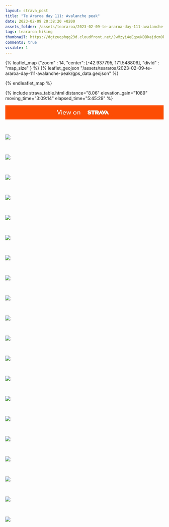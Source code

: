 ```yaml
---
layout: strava_post
title: "Te Araroa day 111: Avalanche peak"
date: 2023-02-09 20:38:20 +0200
assets_folder: /assets/teararoa/2023-02-09-te-araroa-day-111-avalanche-peak
tags: teararoa hiking
thumbnail: https://dgtzuqphqg23d.cloudfront.net/JwMzyi4eEqsuNDBkajdcmOk1AEg5jqHZTjV_DBbm2Xg-1024x768.jpg
comments: true
visible: 1
---
```



{% leaflet_map {"zoom" : 14,
                  "center": [-42.937795, 171.548806],
                 "divId" : "map_size" } %}
    {% leaflet_geojson "/assets/teararoa/2023-02-09-te-araroa-day-111-avalanche-peak/gps_data.geojson" %}

{% endleaflet_map %}





{% include strava_table.html distance="8.06" elevation_gain="1089" moving_time="3:09:14" elapsed_time="5:45:29" %}

[![](/assets/strava.jpg)](https://www.strava.com/activities/8535310948)


<br />

![](https://dgtzuqphqg23d.cloudfront.net/JwMzyi4eEqsuNDBkajdcmOk1AEg5jqHZTjV_DBbm2Xg-1024x768.jpg)


<br />

![](https://dgtzuqphqg23d.cloudfront.net/X3sKC6XTIEsFehw0Z2XnxNnmMYhKCwa-7bSKDD5hKHM-768x1024.jpg)


<br />

![](https://dgtzuqphqg23d.cloudfront.net/AHI8NnJ3PZLb4bOr0imbgDiHgsVYbHHIQrIDvhZPlm4-768x1024.jpg)


<br />

![](https://dgtzuqphqg23d.cloudfront.net/gAR_SIPt1urLE9WUIppc-r3jEPl3yTecsIemtOOZGfA-1024x768.jpg)


<br />

![](https://dgtzuqphqg23d.cloudfront.net/m1mNaKFAE5tha5iVatZ8H3Bn0sYBPR2L05GB3Fvfr5c-1024x768.jpg)


<br />

![](https://dgtzuqphqg23d.cloudfront.net/t9z5cI5NIFe0ffCMNfoqE7npHm8Vc6GYgZgtFxSPgpA-1024x768.jpg)


<br />

![](https://dgtzuqphqg23d.cloudfront.net/nO4B_8GvWtm4yQ-hCADD3NqQEFJTLxBA_zXZoa5YD0s-1024x768.jpg)


<br />

![](https://dgtzuqphqg23d.cloudfront.net/iLH1inFI5fNoosf9HW_IGyjBZd1AVvQMqHsicUshQMc-1024x768.jpg)


<br />

![](https://dgtzuqphqg23d.cloudfront.net/t_pA-PUvh6oq65TJ06XFEe72WaWQxaQ2uEhGL6OxgDo-1024x768.jpg)


<br />

![](https://dgtzuqphqg23d.cloudfront.net/ZeuPby65fVgJv8I1yzw0htRcJa0hbbKbG6JtK-eHIuE-1024x768.jpg)


<br />

![](https://dgtzuqphqg23d.cloudfront.net/J4bSxF2GD3gQ36aXFor3TNVZ8Q5s5kenfhfNobI1hGM-1024x768.jpg)


<br />

![](https://dgtzuqphqg23d.cloudfront.net/nyx9xinvPIbLyHjXABPaBUiTrlYxxWxWdvGe5YujX0Y-1024x768.jpg)


<br />

![](https://dgtzuqphqg23d.cloudfront.net/UDigmR6vBTCdY0K81qPS4rJljWKHciIakeVlvXHkgM0-1024x768.jpg)


<br />

![](https://dgtzuqphqg23d.cloudfront.net/0WiSfgnKoAsL3zaaNVASaFURBmUdXTQnR7TCjN_It5w-768x1024.jpg)


<br />

![](https://dgtzuqphqg23d.cloudfront.net/X36monRarCnqvo350aZqIuTQ3Z7rqJwlq3J4-qwNHGs-1024x768.jpg)


<br />

![](https://dgtzuqphqg23d.cloudfront.net/ZoTHzpSH4ueyv1AuaQ-gnaWjYwz_kiYP6TKNQo0J9jQ-1024x768.jpg)


<br />

![](https://dgtzuqphqg23d.cloudfront.net/TMzePvP8ZalOexOZj4HVdpIfcEOnngWbB-Tm-opOFgk-1024x768.jpg)


<br />

![](https://dgtzuqphqg23d.cloudfront.net/7h-__gqmSFWHQk1-YhE98M9yVqMix0FmEKcg0vuE47w-768x1024.jpg)


<br />

![](https://dgtzuqphqg23d.cloudfront.net/qu6Gdtw1CvpXK4-jIqtJrdh9DhL73oocQVUc7fUkv8A-768x1024.jpg)


<br />

![](https://dgtzuqphqg23d.cloudfront.net/sXBrdlS46qTJxc7Fozwv8juqvwQpGXq9dvjuQJYt4JQ-768x1024.jpg)
